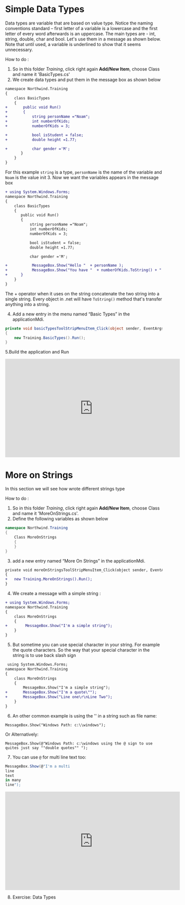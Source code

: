 # Simple Data Types

Data types are variable that are based on value type.
    Notice the naming conventions standard – first letter of a variable is a lowercase and the first letter of every word afterwards is an uppercase.
    The main types are - int, string, double, char and bool. Let's use them in a message as shown below.
    Note that until used, a variable is underlined to show that it seems unnecessary.


How to do :
1. So in this folder *Training*, click right again **Add/New Item**, choose Class and name it 'BasicTypes.cs'
2. We create data types and put them in the message box as shown below
```diff
namespace Northwind.Training
{
    class BasicTypes
    {
+       public void Run()
+       {
+           string personName ="Noam";
+           int numberOfKids;             
+           numberOfKids = 3;

+           bool isStudent = false;
+           double height =1.77;

+           char gender ='M';
       }     
    }
}
```

For this example `string` is a type, `personName` is the name of the variable and `Noam` is the value init 
3. Now we want the variables appears in the message box
```diff
+ using System.Windows.Forms;
namespace Northwind.Training
{
    class BasicTypes
    {
       public void Run()
       {
           string personName ="Noam";
           int numberOfKids;             
           numberOfKids = 3;

           bool isStudent = false;
           double height =1.77;

           char gender ='M';

+         	MessageBox.Show("Hello "  + personName ); 
+         	MessageBox.Show("You have "  + numberOfKids.ToString() + " children" ); 
+      }     
    }
}

```
The + operator when it uses on the string concatenate the two string into a single string.
Every object in .net will have `ToString()` method that's transfer anything into a string.

4. Add a new entry in the menu named “Basic Types” in the applicationMdi.

```csharp
private void basicTypesToolStripMenuItem_Click(object sender, EventArgs e)
{
	new Training.BasicTypes().Run();
}
```
5.Build the application and Run 

<iframe width="560" height="315" src="https://www.youtube.com/embed/eel6sOTM1hY" frameborder="0" allowfullscreen></iframe>


# More on Strings

In this section we will see how wrote different strings type

How to do :

1. So in this folder *Training*, click right again **Add/New Item**, choose Class and name it 'MoreOnStrings.cs'.
2. Define the following variables as shown below 
```csharp
namespace Northwind.Training
{
    Class MoreOnStrings
    {
    }
}
```
3. add a new entry named “More On Strings” in the applicationMdi.

```diff
private void moreOnStringsToolStripMenuItem_Click(object sender, EventArgs e)
{
+	new Training.MoreOnStrings().Run();
}
```
4. We create a message with a simple string :
```diff
+ using System.Windows.Forms;
namespace Northwind.Training
{
    class MoreOnStrings
    {
+        MessageBox.Show("I'm a simple string");
    }
}
```
5. But sometime you can use special character in your string. For example the quote characters. So the way that your special character in the string is to use back slash sign 
```diff
 using System.Windows.Forms;
namespace Northwind.Training
{
    class MoreOnStrings
    {
        MessageBox.Show("I'm a simple string");
+       MessageBox.Show("I'm a quote\"");
+       MessageBox.Show("Line one\r\nLine Two");
    }
}
```

6.	An other common example is using the '\' in a string such as file name:

```MessageBox.Show("Windows Path: c:\\windows");```

Or Alternatively:

```MessageBox.Show(@"Windows Path: c:\windows using the @ sign to use quites just say ""double quotes"" ");```

7. You can use `@` for multi line text too:
```csharp
MessageBox.Show(@"I'm a multi 
line 
text 
in many 
line");
```
<iframe width="560" height="315" src="https://www.youtube.com/embed/o1xAgJTEO8k?list=PL1DEQjXG2xnKI3TL-gsy91eXbh3ytOt6h" frameborder="0" allowfullscreen></iframe>

8.	Exercise: Data Types
    